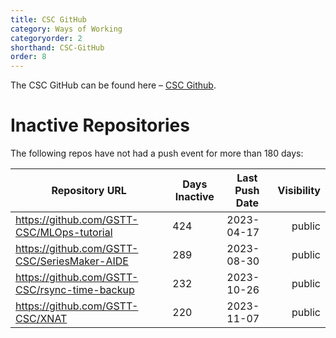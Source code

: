 ```yaml
---
title: CSC GitHub
category: Ways of Working
categoryorder: 2
shorthand: CSC-GitHub
order: 8
---
```


The CSC GitHub can be found here – <a href="https://github.com/GSTT-CSC/">CSC Github</a>.

# Inactive Repositories

The following repos have not had a push event for more than 180 days:

| Repository URL | Days Inactive | Last Push Date | Visibility |
| --- | --- | --- | ---: |
| https://github.com/GSTT-CSC/MLOps-tutorial | 424 | 2023-04-17 | public |
| https://github.com/GSTT-CSC/SeriesMaker-AIDE | 289 | 2023-08-30 | public |
| https://github.com/GSTT-CSC/rsync-time-backup | 232 | 2023-10-26 | public |
| https://github.com/GSTT-CSC/XNAT | 220 | 2023-11-07 | public |
